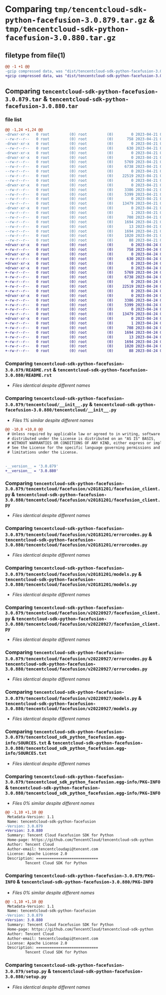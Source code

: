 # Comparing `tmp/tencentcloud-sdk-python-facefusion-3.0.879.tar.gz` & `tmp/tencentcloud-sdk-python-facefusion-3.0.880.tar.gz`

## filetype from file(1)

```diff
@@ -1 +1 @@
-gzip compressed data, was "dist/tencentcloud-sdk-python-facefusion-3.0.879.tar", last modified: Fri Apr 21 00:45:00 2023, max compression
+gzip compressed data, was "dist/tencentcloud-sdk-python-facefusion-3.0.880.tar", last modified: Mon Apr 24 03:04:55 2023, max compression
```

## Comparing `tencentcloud-sdk-python-facefusion-3.0.879.tar` & `tencentcloud-sdk-python-facefusion-3.0.880.tar`

### file list

```diff
@@ -1,24 +1,24 @@
-drwxr-xr-x   0 root         (0) root         (0)        0 2023-04-21 00:45:00.000000 tencentcloud-sdk-python-facefusion-3.0.879/
--rw-r--r--   0 root         (0) root         (0)      758 2023-04-21 00:44:59.000000 tencentcloud-sdk-python-facefusion-3.0.879/README.rst
-drwxr-xr-x   0 root         (0) root         (0)        0 2023-04-21 00:45:00.000000 tencentcloud-sdk-python-facefusion-3.0.879/tencentcloud/
--rw-r--r--   0 root         (0) root         (0)      630 2023-04-21 00:44:59.000000 tencentcloud-sdk-python-facefusion-3.0.879/tencentcloud/__init__.py
-drwxr-xr-x   0 root         (0) root         (0)        0 2023-04-21 00:45:00.000000 tencentcloud-sdk-python-facefusion-3.0.879/tencentcloud/facefusion/
-drwxr-xr-x   0 root         (0) root         (0)        0 2023-04-21 00:45:00.000000 tencentcloud-sdk-python-facefusion-3.0.879/tencentcloud/facefusion/v20181201/
--rw-r--r--   0 root         (0) root         (0)     5769 2023-04-21 00:44:59.000000 tencentcloud-sdk-python-facefusion-3.0.879/tencentcloud/facefusion/v20181201/facefusion_client.py
--rw-r--r--   0 root         (0) root         (0)     6738 2023-04-21 00:44:59.000000 tencentcloud-sdk-python-facefusion-3.0.879/tencentcloud/facefusion/v20181201/errorcodes.py
--rw-r--r--   0 root         (0) root         (0)        0 2023-04-21 00:44:59.000000 tencentcloud-sdk-python-facefusion-3.0.879/tencentcloud/facefusion/v20181201/__init__.py
--rw-r--r--   0 root         (0) root         (0)    22519 2023-04-21 00:44:59.000000 tencentcloud-sdk-python-facefusion-3.0.879/tencentcloud/facefusion/v20181201/models.py
--rw-r--r--   0 root         (0) root         (0)        0 2023-04-21 00:44:59.000000 tencentcloud-sdk-python-facefusion-3.0.879/tencentcloud/facefusion/__init__.py
-drwxr-xr-x   0 root         (0) root         (0)        0 2023-04-21 00:45:00.000000 tencentcloud-sdk-python-facefusion-3.0.879/tencentcloud/facefusion/v20220927/
--rw-r--r--   0 root         (0) root         (0)     3386 2023-04-21 00:44:59.000000 tencentcloud-sdk-python-facefusion-3.0.879/tencentcloud/facefusion/v20220927/facefusion_client.py
--rw-r--r--   0 root         (0) root         (0)     5399 2023-04-21 00:44:59.000000 tencentcloud-sdk-python-facefusion-3.0.879/tencentcloud/facefusion/v20220927/errorcodes.py
--rw-r--r--   0 root         (0) root         (0)        0 2023-04-21 00:44:59.000000 tencentcloud-sdk-python-facefusion-3.0.879/tencentcloud/facefusion/v20220927/__init__.py
--rw-r--r--   0 root         (0) root         (0)    13479 2023-04-21 00:44:59.000000 tencentcloud-sdk-python-facefusion-3.0.879/tencentcloud/facefusion/v20220927/models.py
-drwxr-xr-x   0 root         (0) root         (0)        0 2023-04-21 00:45:00.000000 tencentcloud-sdk-python-facefusion-3.0.879/tencentcloud_sdk_python_facefusion.egg-info/
--rw-r--r--   0 root         (0) root         (0)        1 2023-04-21 00:45:00.000000 tencentcloud-sdk-python-facefusion-3.0.879/tencentcloud_sdk_python_facefusion.egg-info/dependency_links.txt
--rw-r--r--   0 root         (0) root         (0)      708 2023-04-21 00:45:00.000000 tencentcloud-sdk-python-facefusion-3.0.879/tencentcloud_sdk_python_facefusion.egg-info/SOURCES.txt
--rw-r--r--   0 root         (0) root         (0)     1694 2023-04-21 00:45:00.000000 tencentcloud-sdk-python-facefusion-3.0.879/tencentcloud_sdk_python_facefusion.egg-info/PKG-INFO
--rw-r--r--   0 root         (0) root         (0)       13 2023-04-21 00:45:00.000000 tencentcloud-sdk-python-facefusion-3.0.879/tencentcloud_sdk_python_facefusion.egg-info/top_level.txt
--rw-r--r--   0 root         (0) root         (0)     1694 2023-04-21 00:45:00.000000 tencentcloud-sdk-python-facefusion-3.0.879/PKG-INFO
--rw-r--r--   0 root         (0) root         (0)     1020 2023-04-21 00:44:59.000000 tencentcloud-sdk-python-facefusion-3.0.879/setup.py
--rw-r--r--   0 root         (0) root         (0)       88 2023-04-21 00:45:00.000000 tencentcloud-sdk-python-facefusion-3.0.879/setup.cfg
+drwxr-xr-x   0 root         (0) root         (0)        0 2023-04-24 03:04:55.000000 tencentcloud-sdk-python-facefusion-3.0.880/
+-rw-r--r--   0 root         (0) root         (0)      758 2023-04-24 03:04:54.000000 tencentcloud-sdk-python-facefusion-3.0.880/README.rst
+drwxr-xr-x   0 root         (0) root         (0)        0 2023-04-24 03:04:55.000000 tencentcloud-sdk-python-facefusion-3.0.880/tencentcloud/
+-rw-r--r--   0 root         (0) root         (0)      630 2023-04-24 03:04:54.000000 tencentcloud-sdk-python-facefusion-3.0.880/tencentcloud/__init__.py
+drwxr-xr-x   0 root         (0) root         (0)        0 2023-04-24 03:04:55.000000 tencentcloud-sdk-python-facefusion-3.0.880/tencentcloud/facefusion/
+drwxr-xr-x   0 root         (0) root         (0)        0 2023-04-24 03:04:55.000000 tencentcloud-sdk-python-facefusion-3.0.880/tencentcloud/facefusion/v20181201/
+-rw-r--r--   0 root         (0) root         (0)     5769 2023-04-24 03:04:54.000000 tencentcloud-sdk-python-facefusion-3.0.880/tencentcloud/facefusion/v20181201/facefusion_client.py
+-rw-r--r--   0 root         (0) root         (0)     6738 2023-04-24 03:04:54.000000 tencentcloud-sdk-python-facefusion-3.0.880/tencentcloud/facefusion/v20181201/errorcodes.py
+-rw-r--r--   0 root         (0) root         (0)        0 2023-04-24 03:04:54.000000 tencentcloud-sdk-python-facefusion-3.0.880/tencentcloud/facefusion/v20181201/__init__.py
+-rw-r--r--   0 root         (0) root         (0)    22519 2023-04-24 03:04:54.000000 tencentcloud-sdk-python-facefusion-3.0.880/tencentcloud/facefusion/v20181201/models.py
+-rw-r--r--   0 root         (0) root         (0)        0 2023-04-24 03:04:54.000000 tencentcloud-sdk-python-facefusion-3.0.880/tencentcloud/facefusion/__init__.py
+drwxr-xr-x   0 root         (0) root         (0)        0 2023-04-24 03:04:55.000000 tencentcloud-sdk-python-facefusion-3.0.880/tencentcloud/facefusion/v20220927/
+-rw-r--r--   0 root         (0) root         (0)     3386 2023-04-24 03:04:54.000000 tencentcloud-sdk-python-facefusion-3.0.880/tencentcloud/facefusion/v20220927/facefusion_client.py
+-rw-r--r--   0 root         (0) root         (0)     5399 2023-04-24 03:04:54.000000 tencentcloud-sdk-python-facefusion-3.0.880/tencentcloud/facefusion/v20220927/errorcodes.py
+-rw-r--r--   0 root         (0) root         (0)        0 2023-04-24 03:04:54.000000 tencentcloud-sdk-python-facefusion-3.0.880/tencentcloud/facefusion/v20220927/__init__.py
+-rw-r--r--   0 root         (0) root         (0)    13479 2023-04-24 03:04:54.000000 tencentcloud-sdk-python-facefusion-3.0.880/tencentcloud/facefusion/v20220927/models.py
+drwxr-xr-x   0 root         (0) root         (0)        0 2023-04-24 03:04:55.000000 tencentcloud-sdk-python-facefusion-3.0.880/tencentcloud_sdk_python_facefusion.egg-info/
+-rw-r--r--   0 root         (0) root         (0)        1 2023-04-24 03:04:55.000000 tencentcloud-sdk-python-facefusion-3.0.880/tencentcloud_sdk_python_facefusion.egg-info/dependency_links.txt
+-rw-r--r--   0 root         (0) root         (0)      708 2023-04-24 03:04:55.000000 tencentcloud-sdk-python-facefusion-3.0.880/tencentcloud_sdk_python_facefusion.egg-info/SOURCES.txt
+-rw-r--r--   0 root         (0) root         (0)     1694 2023-04-24 03:04:55.000000 tencentcloud-sdk-python-facefusion-3.0.880/tencentcloud_sdk_python_facefusion.egg-info/PKG-INFO
+-rw-r--r--   0 root         (0) root         (0)       13 2023-04-24 03:04:55.000000 tencentcloud-sdk-python-facefusion-3.0.880/tencentcloud_sdk_python_facefusion.egg-info/top_level.txt
+-rw-r--r--   0 root         (0) root         (0)     1694 2023-04-24 03:04:55.000000 tencentcloud-sdk-python-facefusion-3.0.880/PKG-INFO
+-rw-r--r--   0 root         (0) root         (0)     1020 2023-04-24 03:04:54.000000 tencentcloud-sdk-python-facefusion-3.0.880/setup.py
+-rw-r--r--   0 root         (0) root         (0)       88 2023-04-24 03:04:55.000000 tencentcloud-sdk-python-facefusion-3.0.880/setup.cfg
```

### Comparing `tencentcloud-sdk-python-facefusion-3.0.879/README.rst` & `tencentcloud-sdk-python-facefusion-3.0.880/README.rst`

 * *Files identical despite different names*

### Comparing `tencentcloud-sdk-python-facefusion-3.0.879/tencentcloud/__init__.py` & `tencentcloud-sdk-python-facefusion-3.0.880/tencentcloud/__init__.py`

 * *Files 1% similar despite different names*

```diff
@@ -10,8 +10,8 @@
 # Unless required by applicable law or agreed to in writing, software
 # distributed under the License is distributed on an "AS IS" BASIS,
 # WITHOUT WARRANTIES OR CONDITIONS OF ANY KIND, either express or implied.
 # See the License for the specific language governing permissions and
 # limitations under the License.
 
 
-__version__ = '3.0.879'
+__version__ = '3.0.880'
```

### Comparing `tencentcloud-sdk-python-facefusion-3.0.879/tencentcloud/facefusion/v20181201/facefusion_client.py` & `tencentcloud-sdk-python-facefusion-3.0.880/tencentcloud/facefusion/v20181201/facefusion_client.py`

 * *Files identical despite different names*

### Comparing `tencentcloud-sdk-python-facefusion-3.0.879/tencentcloud/facefusion/v20181201/errorcodes.py` & `tencentcloud-sdk-python-facefusion-3.0.880/tencentcloud/facefusion/v20181201/errorcodes.py`

 * *Files identical despite different names*

### Comparing `tencentcloud-sdk-python-facefusion-3.0.879/tencentcloud/facefusion/v20181201/models.py` & `tencentcloud-sdk-python-facefusion-3.0.880/tencentcloud/facefusion/v20181201/models.py`

 * *Files identical despite different names*

### Comparing `tencentcloud-sdk-python-facefusion-3.0.879/tencentcloud/facefusion/v20220927/facefusion_client.py` & `tencentcloud-sdk-python-facefusion-3.0.880/tencentcloud/facefusion/v20220927/facefusion_client.py`

 * *Files identical despite different names*

### Comparing `tencentcloud-sdk-python-facefusion-3.0.879/tencentcloud/facefusion/v20220927/errorcodes.py` & `tencentcloud-sdk-python-facefusion-3.0.880/tencentcloud/facefusion/v20220927/errorcodes.py`

 * *Files identical despite different names*

### Comparing `tencentcloud-sdk-python-facefusion-3.0.879/tencentcloud/facefusion/v20220927/models.py` & `tencentcloud-sdk-python-facefusion-3.0.880/tencentcloud/facefusion/v20220927/models.py`

 * *Files identical despite different names*

### Comparing `tencentcloud-sdk-python-facefusion-3.0.879/tencentcloud_sdk_python_facefusion.egg-info/SOURCES.txt` & `tencentcloud-sdk-python-facefusion-3.0.880/tencentcloud_sdk_python_facefusion.egg-info/SOURCES.txt`

 * *Files identical despite different names*

### Comparing `tencentcloud-sdk-python-facefusion-3.0.879/tencentcloud_sdk_python_facefusion.egg-info/PKG-INFO` & `tencentcloud-sdk-python-facefusion-3.0.880/tencentcloud_sdk_python_facefusion.egg-info/PKG-INFO`

 * *Files 0% similar despite different names*

```diff
@@ -1,10 +1,10 @@
 Metadata-Version: 1.1
 Name: tencentcloud-sdk-python-facefusion
-Version: 3.0.879
+Version: 3.0.880
 Summary: Tencent Cloud Facefusion SDK for Python
 Home-page: https://github.com/TencentCloud/tencentcloud-sdk-python
 Author: Tencent Cloud
 Author-email: tencentcloudapi@tencent.com
 License: Apache License 2.0
 Description: ============================
         Tencent Cloud SDK for Python
```

### Comparing `tencentcloud-sdk-python-facefusion-3.0.879/PKG-INFO` & `tencentcloud-sdk-python-facefusion-3.0.880/PKG-INFO`

 * *Files 0% similar despite different names*

```diff
@@ -1,10 +1,10 @@
 Metadata-Version: 1.1
 Name: tencentcloud-sdk-python-facefusion
-Version: 3.0.879
+Version: 3.0.880
 Summary: Tencent Cloud Facefusion SDK for Python
 Home-page: https://github.com/TencentCloud/tencentcloud-sdk-python
 Author: Tencent Cloud
 Author-email: tencentcloudapi@tencent.com
 License: Apache License 2.0
 Description: ============================
         Tencent Cloud SDK for Python
```

### Comparing `tencentcloud-sdk-python-facefusion-3.0.879/setup.py` & `tencentcloud-sdk-python-facefusion-3.0.880/setup.py`

 * *Files identical despite different names*

